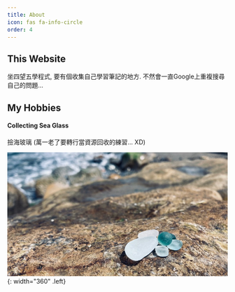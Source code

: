 ```yaml
---
title: About
icon: fas fa-info-circle
order: 4
---
```


<!-- 
> Add Markdown syntax content to file `_tabs/about.md`{: .filepath } and it will show up on this page.
{: .prompt-tip } 
-->

## This Website

坐四望五學程式, 要有個收集自己學習筆記的地方. 不然會一直Google上重複搜尋自己的問題...

## My Hobbies
#### Collecting Sea Glass
撿海玻璃 (萬一老了要轉行當資源回收的練習... XD)

![Sea Glass](/assets/img/about/sea-glass.jpg){: width="360" .left}
